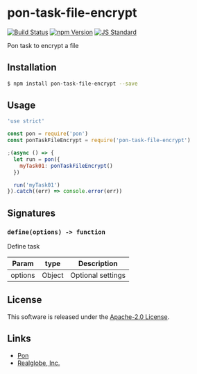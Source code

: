 pon-task-file-encrypt
==========

<!---
This file is generated by ape-tmpl. Do not update manually.
--->

<!-- Badge Start -->
<a name="badges"></a>

[![Build Status][bd_travis_shield_url]][bd_travis_url]
[![npm Version][bd_npm_shield_url]][bd_npm_url]
[![JS Standard][bd_standard_shield_url]][bd_standard_url]

[bd_repo_url]: https://github.com/realglobe-Inc/pon-task-file-encrypt
[bd_travis_url]: http://travis-ci.org/realglobe-Inc/pon-task-file-encrypt
[bd_travis_shield_url]: http://img.shields.io/travis/realglobe-Inc/pon-task-file-encrypt.svg?style=flat
[bd_travis_com_url]: http://travis-ci.com/realglobe-Inc/pon-task-file-encrypt
[bd_travis_com_shield_url]: https://api.travis-ci.com/realglobe-Inc/pon-task-file-encrypt.svg?token=
[bd_license_url]: https://github.com/realglobe-Inc/pon-task-file-encrypt/blob/master/LICENSE
[bd_codeclimate_url]: http://codeclimate.com/github/realglobe-Inc/pon-task-file-encrypt
[bd_codeclimate_shield_url]: http://img.shields.io/codeclimate/github/realglobe-Inc/pon-task-file-encrypt.svg?style=flat
[bd_codeclimate_coverage_shield_url]: http://img.shields.io/codeclimate/coverage/github/realglobe-Inc/pon-task-file-encrypt.svg?style=flat
[bd_gemnasium_url]: https://gemnasium.com/realglobe-Inc/pon-task-file-encrypt
[bd_gemnasium_shield_url]: https://gemnasium.com/realglobe-Inc/pon-task-file-encrypt.svg
[bd_npm_url]: http://www.npmjs.org/package/pon-task-file-encrypt
[bd_npm_shield_url]: http://img.shields.io/npm/v/pon-task-file-encrypt.svg?style=flat
[bd_standard_url]: http://standardjs.com/
[bd_standard_shield_url]: https://img.shields.io/badge/code%20style-standard-brightgreen.svg

<!-- Badge End -->


<!-- Description Start -->
<a name="description"></a>

Pon task to encrypt a file

<!-- Description End -->


<!-- Overview Start -->
<a name="overview"></a>



<!-- Overview End -->


<!-- Sections Start -->
<a name="sections"></a>

<!-- Section from "doc/guides/01.Installation.md.hbs" Start -->

<a name="section-doc-guides-01-installation-md"></a>

Installation
-----

```bash
$ npm install pon-task-file-encrypt --save
```


<!-- Section from "doc/guides/01.Installation.md.hbs" End -->

<!-- Section from "doc/guides/02.Usage.md.hbs" Start -->

<a name="section-doc-guides-02-usage-md"></a>

Usage
---------

```javascript
'use strict'

const pon = require('pon')
const ponTaskFileEncrypt = require('pon-task-file-encrypt')

;(async () => {
  let run = pon({
    myTask01: ponTaskFileEncrypt()
  })

  run('myTask01')
}).catch((err) => console.error(err))

```


<!-- Section from "doc/guides/02.Usage.md.hbs" End -->

<!-- Section from "doc/guides/03.Signature.md.hbs" Start -->

<a name="section-doc-guides-03-signature-md"></a>

Signatures
---------


### `define(options) -> function`

Define task

| Param | type | Description |
| ---- | --- | ----------- |
| options | Object |  Optional settings |



<!-- Section from "doc/guides/03.Signature.md.hbs" End -->


<!-- Sections Start -->


<!-- LICENSE Start -->
<a name="license"></a>

License
-------
This software is released under the [Apache-2.0 License](https://github.com/realglobe-Inc/pon-task-file-encrypt/blob/master/LICENSE).

<!-- LICENSE End -->


<!-- Links Start -->
<a name="links"></a>

Links
------

+ [Pon][pon_url]
+ [Realglobe, Inc.][realglobe,_inc__url]

[pon_url]: https://github.com/realglobe-Inc/pon
[realglobe,_inc__url]: http://realglobe.jp

<!-- Links End -->
